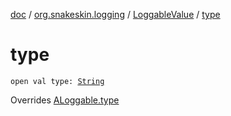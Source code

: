 [doc](../../index.md) / [org.snakeskin.logging](../index.md) / [LoggableValue](index.md) / [type](./type.md)

# type

`open val type: `[`String`](https://kotlinlang.org/api/latest/jvm/stdlib/kotlin/-string/index.html)

Overrides [ALoggable.type](../../org.snakeskin.ability/-a-loggable/type.md)

